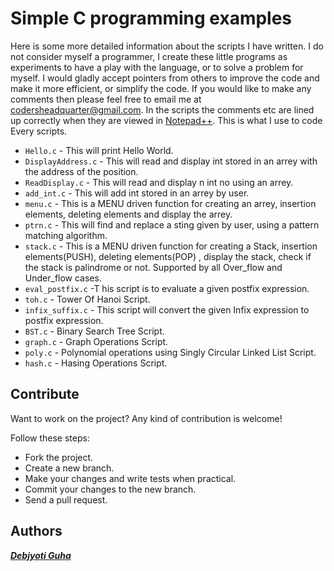 # Simple C programming examples

Here is some more detailed information about the scripts I have written.  I do not consider myself a programmer, I create these little programs as experiments to have a play with the language, or to solve a problem for myself.  I would gladly accept pointers from others to improve the code and make it more efficient, or simplify the code.  If you would like to make any comments then please feel free to email me at codersheadquarter@gmail.com.
In the scripts the comments etc are lined up correctly when they are viewed in [Notepad++](https://notepad-plus-plus.org/). This is what I use to code Every scripts.

- `Hello.c` - This will print Hello World.
- `DisplayAddress.c` - This will read and display int stored in an arrey with the address of the position.
- `ReadDisplay.c` - This will read and display n int no using an arrey.
- `add_int.c` - This will add int stored in an arrey by user.
- `menu.c` - This is a MENU driven function for creating an arrey, insertion elements, deleting elements and display the arrey.
- `ptrn.c` - This will find and replace a sting given by user, using a pattern matching algorithm.
- `stack.c` - This is a MENU driven function for creating a Stack, insertion elements(PUSH), deleting elements(POP) , display the stack, check if the stack is palindrome or not. Supported by all Over_flow and Under_flow cases.
- `eval_postfix.c` -T his script is to evaluate a given postfix expression.
- `toh.c` - Tower Of Hanoi Script.
- `infix_suffix.c` - This script will convert the given Infix expression to postfix expression.
- `BST.c` - Binary Search Tree Script.
- `graph.c` - Graph Operations Script.
- `poly.c` - Polynomial operations using Singly Circular Linked List Script.
- `hash.c` - Hasing Operations Script.

## Contribute

Want to work on the project? Any kind of contribution is welcome!

Follow these steps:
- Fork the project.
- Create a new branch.
- Make your changes and write tests when practical.
- Commit your changes to the new branch.
- Send a pull request.

## Authors

***[Debjyoti Guha](http://coders.uphero.com/)***
